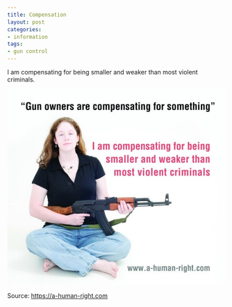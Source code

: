 ```yaml
---
title: Compensation
layout: post
categories:
- information
tags:
- gun control
---
```


I am compensating for being smaller and weaker than most violent criminals.

![Compensation](/assets/img/2013/04/20100502-compensating.jpg)

Source: <https://a-human-right.com>
